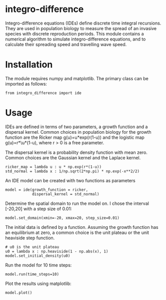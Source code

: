# integro-difference
Integro-difference equations (IDEs) define discrete time integral recursions. They are used in population biology to measure the spread of an invasive species with discrete reproduction periods. This module contains a numerical algorithm to simulate integro-difference equations, and to calculate their spreading speed and travelling wave speed.

# Installation
The module requires numpy and matplotlib. The primary class can be imported as follows:
```
from integro_difference import ide
```

# Usage
IDEs are defined in terms of two parameters, a growth function and a dispersal kernel. Common choices in population biology for the growth function are the Ricker map g(u)=u\*exp(r(1-u)) and the logistic map g(u)=r*\u\*(1-u), where r > 0 is a free parameter.

The dispersal kernel is a probability density function with mean zero. Common choices are the Gaussian kernel and the Laplace kernel.

```
ricker_map = lambda u : u * np.exp(r*(1-u))
std_normal = lambda x : 1/np.sqrt(2*np.pi) * np.exp(-x**2/2)
```

An IDE model can be created with two functions as parameters

```
model = ide(growth_function = ricker,
            dispersal_kernel = std_normal)
```

Determine the spatial domain to run the model on. I chose the interval [-20,20] with a step size of 0.01:

```
model.set_domain(xmin=-20, xmax=20, step_size=0.01)
```

The initial data is defined by a function. Assuming the growth function has an equilibrium at zero, a common choice is the unit plateau or the unit heaviside step function.

```
# u0 is the unit plateau
u0 = lambda x : np.heaviside(1 - np.abs(x), 1)
model.set_initial_density(u0)
```

Run the model for 10 time steps:

```
model.run(time_steps=10)
```

Plot the results using matplotlib:

```
model.plot()
```




